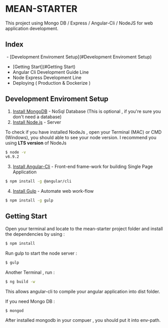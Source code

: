 # MEAN-STARTER

This project using Mongo DB / Express / Angular-Cli / NodeJS for web application development. 



## Index 

  - [Development Enviroment Setup](#Development Enviroment Setup)
  - [Getting Start](#Getting Start)
  - Angular Cli Development Guide Line
  - Node Express Development Line
  - Deploying ( Production & Dockerize )


## Development Enviroment Setup

1. [Install MongoDB](https://www.mongodb.com/) - NoSql Database (This is optional , if you're sure you don't need a database)
2. [Install Node.js](https://nodejs.org) - Server 

To check if you have installed NodeJs , open your Terminal (MAC) or CMD (Windows), you should able to see your node version.
I recommend you using **LTS version** of NodeJs
```sh
$ node -v
v6.9.2
```

3. [Install Angular-Cli](https://github.com/angular/angular-cli) - Front-end frame-work for building Single Page Application

```sh
$ npm install -g @angular/cli
```

4. [Install Gulp](https://gulpjs.com/) - Automate web work-flow 

```sh
$ npm install -g gulp
```

## Getting Start 

Open your terminal and locate to the mean-starter project folder and install the dependencies by using : 
```sh
$ npm install 
```

Run gulp to start the node server : 
```sh
$ gulp
```

Another Terminal , run : 
```sh
$ ng build -w
```
This allows angular-cli to compile your angular application into dist folder. 

If you need Mongo DB : 
```sh
$ mongod
```
After installed mongodb in your compuer , you should put it into env-path. 




